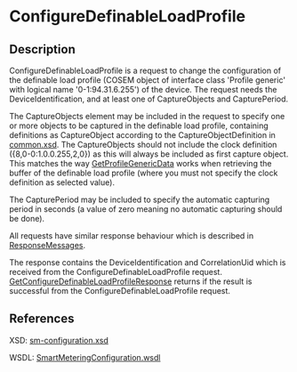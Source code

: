 <!--
SPDX-FileCopyrightText: Contributors to the GXF project

SPDX-License-Identifier: Apache-2.0
-->

# ConfigureDefinableLoadProfile

## Description

ConfigureDefinableLoadProfile is a request to change the configuration of the definable load profile \(COSEM object of interface class 'Profile generic' with logical name '0-1:94.31.6.255'\) of the device. The request needs the DeviceIdentification, and at least one of CaptureObjects and CapturePeriod.

The CaptureObjects element may be included in the request to specify one or more objects to be captured in the definable load profile, containing definitions as CaptureObject according to the CaptureObjectDefinition in [common.xsd](https://github.com/OSGP/open-smart-grid-platform/blob/development/osgp/shared/osgp-ws-smartmetering/src/main/resources/schemas/common.xsd). The CaptureObjects should not include the clock definition \({8,0-0:1.0.0.255,2,0}\) as this will always be included as first capture object. This matches the way [GetProfileGenericData](../monitoring/getprofilegenericdata.md) works when retrieving the buffer of the definable load profile \(where you must not specify the clock definition as selected value\).

The CapturePeriod may be included to specify the automatic capturing period in seconds \(a value of zero meaning no automatic capturing should be done\).

All requests have similar response behaviour which is described in [ResponseMessages](../../responsemessages.md).

The response contains the DeviceIdentification and CorrelationUid which is received from the ConfigureDefinableLoadProfile request. [GetConfigureDefinableLoadProfileResponse](getconfiguredefinableloadprofileresponse.md) returns if the result is successful from the ConfigureDefinableLoadProfile request.

## References

XSD: [sm-configuration.xsd](https://github.com/OSGP/open-smart-grid-platform/blob/development/osgp/shared/osgp-ws-smartmetering/src/main/resources/schemas/sm-configuration.xsd)

WSDL: [SmartMeteringConfiguration.wsdl](https://github.com/OSGP/open-smart-grid-platform/blob/development/osgp/shared/osgp-ws-smartmetering/src/main/resources/SmartMeteringConfiguration.wsdl)

